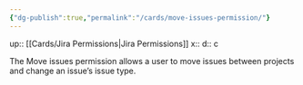 ```yaml
---
{"dg-publish":true,"permalink":"/cards/move-issues-permission/"}
---
```


up:: [[Cards/Jira Permissions\|Jira Permissions]] 
x:: 
d:: c 

The Move issues permission allows a user to move issues between projects and change an issue’s issue type.